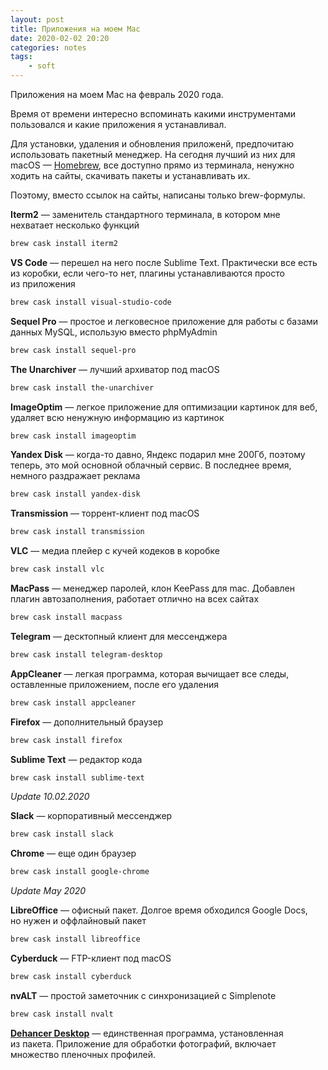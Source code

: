 ```yaml
---
layout: post
title: Приложения на моем Mac
date: 2020-02-02 20:20
categories: notes
tags:
    - soft
---
```


Приложения на моем Mac на февраль 2020 года.

Время от&nbsp;времени интересно вспоминать какими инструментами пользовался и&nbsp;какие приложения я&nbsp;устанавливал.

Для установки, удаления и&nbsp;обновления приложенй, предпочитаю использовать пакетный менеджер. На&nbsp;сегодня лучший из&nbsp;них для macOS&nbsp;&mdash; [Homebrew](https://brew.sh/), все доступно прямо из&nbsp;терминала, ненужно ходить на&nbsp;сайты, скачивать пакеты и&nbsp;устанавливать&nbsp;их.
<!--more-->

Поэтому, вместо ссылок на&nbsp;сайты, написаны только brew-формулы.

**Iterm2**&nbsp;&mdash; заменитель стандартного терминала, в&nbsp;котором мне нехватает несколько функций
```sh
brew cask install iterm2
```

**VS&nbsp;Code**&nbsp;&mdash; перешел на&nbsp;него после Sublime Text. Практически все есть из&nbsp;коробки, если чего-то нет, плагины устанавливаются просто из&nbsp;приложения
```sh
brew cask install visual-studio-code
```
**Sequel Pro**&nbsp;&mdash; простое и&nbsp;легковесное приложение для работы&nbsp;с базами данных MySQL, использую вместо phpMyAdmin
```sh
brew cask install sequel-pro
```

**The Unarchiver**&nbsp;&mdash; лучший архиватор под macOS
```sh
brew cask install the-unarchiver
```

**ImageOptim**&nbsp;&mdash; легкое приложение для оптимизации картинок для веб, удаляет всю ненужную информацию из&nbsp;картинок
```sh
brew cask install imageoptim
```

**Yandex Disk**&nbsp;&mdash; когда-то давно, Яндекс подарил мне 200Гб, поэтому теперь, это мой основной облачный сервис. В&nbsp;последнее время, немного раздражает реклама
```sh
brew cask install yandex-disk
```

**Transmission**&nbsp;&mdash; торрент-клиент под macOS
```sh
brew cask install transmission
```

**VLC**&nbsp;&mdash; медиа плейер с&nbsp;кучей кодеков в&nbsp;коробке
```sh
brew cask install vlc
```

**MacPass**&nbsp;&mdash; менеджер паролей, клон KeePass для mac. Добавлен плагин автозаполнения, работает отлично на&nbsp;всех сайтах
```sh
brew cask install macpass
```

**Telegram**&nbsp;&mdash; десктопный клиент для мессенджера
```sh
brew cask install telegram-desktop
```

**AppCleaner**&nbsp;&mdash; легкая программа, которая вычищает все следы, оставленные приложением, после его удаления
```sh
brew cask install appcleaner
```

**Firefox**&nbsp;&mdash; дополнительный браузер
```sh
brew cask install firefox
```

**Sublime Text**&nbsp;&mdash; редактор кода
```sh
brew cask install sublime-text
```

*Update 10.02.2020*

**Slack**&nbsp;&mdash; корпоративный мессенджер
```sh
brew cask install slack
```

**Chrome**&nbsp;&mdash; еще один браузер
```sh
brew cask install google-chrome
```

*Update May 2020*

**LibreOffice**&nbsp;&mdash; офисный пакет. Долгое время обходился Google Docs, но&nbsp;нужен и&nbsp;оффлайновый пакет
```sh
brew cask install libreoffice
```

**Cyberduck**&nbsp;&mdash; FTP-клиент под macOS
```sh
brew cask install cyberduck
```

**nvALT**&nbsp;&mdash; простой заметочник с&nbsp;синхронизацией с&nbsp;Simplenote
```sh
brew cask install nvalt
```

**[Dehancer Desktop](https://update.dehancer.com/downloads/Dehancer%20Desktop-0.4.9.app.zip)**&nbsp;&mdash; единственная программа, установленная из&nbsp;пакета. Приложение для обработки фотографий, включает множество пленочных профилей.
